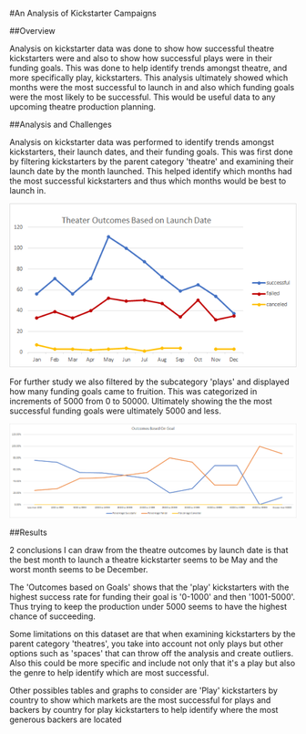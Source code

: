 #An Analysis of Kickstarter Campaigns

##Overview

Analysis on kickstarter data was done to show how successful theatre kickstarters were and also to show how successful plays were in their funding goals. This was done to help identify trends amongst theatre, and more specifically play, kickstarters. This analysis ultimately showed which months were the most successful to launch in and also which funding goals were the most likely to be successful. This would be useful data to any upcoming theatre production planning.


##Analysis and Challenges

Analysis on kickstarter data was performed to identify trends amongst kickstarters, their launch dates, and their funding goals. This was first done by filtering kickstarters by the parent category 'theatre' and examining their launch date by the month launched. This helped identify which months had the most successful kickstarters and thus which months would be best to launch in. 

![](Resources/Theater_Outcomes_vs_Launch.png)


For further study we also filtered by the subcategory 'plays' and displayed how many funding goals came to fruition. This was categorized in increments of 5000 from 0 to 50000. Ultimately showing the the most successful funding goals were ultimately 5000 and less. 

![](Resources/Outcomes_vs_Goals.png)

##Results

2 conclusions I can draw from the theatre outcomes by launch date is that the best month to launch a theatre kickstarter seems to be May and the worst month seems to be December. 

The 'Outcomes based on Goals' shows that the 'play' kickstarters with the highest success rate for funding their goal is '0-1000' and then 
'1001-5000'. Thus trying to keep the production under 5000 seems to have the highest chance of succeeding.

Some limitations on this dataset are that when examining kickstarters by the parent category 'theatres', you take into account not only plays but other options such as 'spaces' that can throw off the analysis and create outliers. Also this could be more specific and include not only that it's a play but also the genre to help identify which are most successful.

Other possibles tables and graphs to consider are 'Play' kickstarters by country to show which markets are the most successful for plays and backers by country for play kickstarters to help identify where the most generous backers are located

